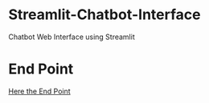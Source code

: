 # Streamlit-Chatbot-Interface
Chatbot Web Interface using Streamlit

# End Point 
[Here the End Point](https://streamlit-chatbot-interface-jht5j43saa-uc.a.run.app)
